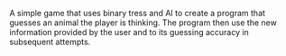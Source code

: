 A simple game that uses binary tress and AI to create a program that guesses an animal the player is thinking. The program then use the new information provided by the user and  to its guessing accuracy in subsequent attempts.